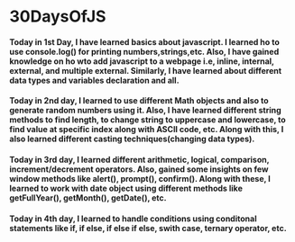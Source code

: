 # 30DaysOfJS

<!-- 01-Day -->
<h4>
Today in 1st Day, I have learned basics about javascript. I learned ho to use console.log() for printing numbers,strings,etc. Also, I have gained knowledge on ho wto add javascript to a webpage i.e, inline, internal, external, and multiple external. Similarly, I have learned about different data types and variables declaration and all. 
</h4>

<!-- 02-Day -->
<h4>
Today in 2nd day, I learned to use different Math objects and also to generate random numbers using it. Also, I have learned different string methods to find length, to change string to uppercase and lowercase, to find value at specific index along with ASCII code, etc. Along with this, I also learned different casting techniques(changing data types). 
</h4>

<!-- 03-Day -->
<h4>
Today in 3rd day, I learned different arithmetic, logical, comparison, increment/decrement operators. Also, gained some insights on few window methods like alert(), prompt(), confirm(). Along with these, I learned to work with date object using different methods like getFullYear(), getMonth(), getDate(), etc.
</h4>

<!-- 04-Day -->
<h4>
Today in 4th day, I learned to handle conditions using conditonal statements like if, if else, if else if else, swith case, ternary operator, etc. 
</h4>